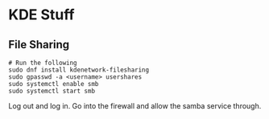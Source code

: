 # KDE Stuff
## File Sharing

```
# Run the following
sudo dnf install kdenetwork-filesharing
sudo gpasswd -a <username> usershares
sudo systemctl enable smb
sudo systemctl start smb
```

Log out and log in. Go into the firewall and allow the samba service through.
